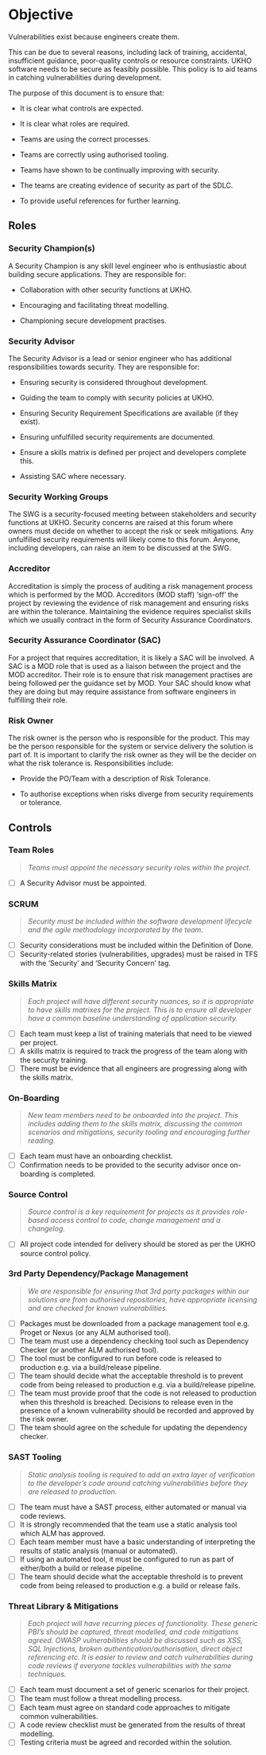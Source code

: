 # Objective

Vulnerabilities exist because engineers create them.

This can be due to several reasons, including lack of training, accidental, insufficient guidance, poor-quality controls or resource constraints. UKHO software needs to be secure as feasibly possible. This policy is to aid teams in catching vulnerabilities during development.

The purpose of this document is to ensure that:

- It is clear what controls are expected.

- It is clear what roles are required.

- Teams are using the correct processes.

- Teams are correctly using authorised tooling.

- Teams have shown to be continually improving with security.

- The teams are creating evidence of security as part of the SDLC.

- To provide useful references for further learning.

## Roles

### Security Champion(s)

A Security Champion is any skill level engineer who is enthusiastic about building secure applications. They are responsible for:

- Collaboration with other security functions at UKHO.

- Encouraging and facilitating threat modelling.

- Championing secure development practises.


### Security Advisor

The Security Advisor is a lead or senior engineer who has additional responsibilities towards security. They are responsible for:

- Ensuring security is considered throughout development.

- Guiding the team to comply with security policies at UKHO.

- Ensuring Security Requirement Specifications are available (if they exist).

- Ensuring unfulfilled security requirements are documented.

- Ensure a skills matrix is defined per project and developers complete this.

- Assisting SAC where necessary.


### Security Working Groups

The SWG is a security-focused meeting between stakeholders and security functions at UKHO. Security concerns are raised at this forum where owners must decide on whether to accept the risk or seek mitigations. Any unfulfilled security requirements will likely come to this forum. Anyone, including developers, can raise an item to be discussed at the SWG.

### Accreditor

Accreditation is simply the process of auditing a risk management process which is performed by the MOD. Accreditors (MOD staff) ‘sign-off’ the project by reviewing the evidence of risk management and ensuring risks are within the tolerance. Maintaining the evidence requires specialist skills which we usually contract in the form of Security Assurance Coordinators.

### Security Assurance Coordinator (SAC)

For a project that requires accreditation, it is likely a SAC will be involved. A SAC is a MOD role that is used as a liaison between the project and the MOD accreditor. Their role is to ensure that risk management practises are being followed per the guidance set by MOD. Your SAC should know what they are doing but may require assistance from software engineers in fulfilling their role.

### Risk Owner

The risk owner is the person who is responsible for the product. This may be the person responsible for the system or service delivery the solution is part of. It is important to clarify the risk owner as they will be the decider on what the risk tolerance is. Responsibilities include:

- Provide the PO/Team with a description of Risk Tolerance.

- To authorise exceptions when risks diverge from security requirements or tolerance.

## Controls

### Team Roles

>_Teams must appoint the necessary security roles within the project._

- [ ] A Security Advisor must be appointed.

### SCRUM

>_Security must be included within the software development lifecycle and the agile methodology incorporated by the team._

- [ ] Security considerations must be included within the Definition of Done.
- [ ] Security-related stories (vulnerabilities, upgrades) must be raised in TFS with the ‘Security’ and ‘Security Concern’ tag.

### Skills Matrix

>_Each project will have different security nuances, so it is appropriate to have skills matrixes for the project. This is to ensure all developer have a common baseline understanding of application security._

- [ ] Each team must keep a list of training materials that need to be viewed per project.
- [ ] A skills matrix is required to track the progress of the team along with the security training.
- [ ] There must be evidence that all engineers are progressing along with the skills matrix.

### On-Boarding

>_New team members need to be onboarded into the project. This includes adding them to the skills matrix, discussing the common scenarios and mitigations, security tooling and encouraging further reading._

- [ ] Each team must have an onboarding checklist.
- [ ] Confirmation needs to be provided to the security advisor once on-boarding is completed.

### Source Control

>_Source control is a key requirement for projects as it provides role-based access control to code, change management and a changelog._

- [ ] All project code intended for delivery should be stored as per the UKHO source control policy.

### 3rd Party Dependency/Package Management

>_We are responsible for ensuring that 3rd party packages within our solutions are from authorised repositories, have appropriate licensing and are checked for known vulnerabilities._

- [ ] Packages must be downloaded from a package management tool e.g. Proget or Nexus (or any ALM authorised tool).
- [ ] The team must use a dependency checking tool such as Dependency Checker (or another ALM authorised tool).
- [ ] The tool must be configured to run before code is released to production e.g. via a build/release pipeline.
- [ ] The team should decide what the acceptable threshold is to prevent code from being released to production e.g. via a build/release pipeline.
- [ ] The team must provide proof that the code is not released to production when this threshold is breached. Decisions to release even in the presence of a known vulnerability should be recorded and approved by the risk owner.
- [ ] The team should agree on the schedule for updating the dependency checker.

### SAST Tooling

>_Static analysis tooling is required to add an extra layer of verification to the developer’s code around catching vulnerabilities before they are released to production._

- [ ] The team must have a SAST process, either automated or manual via code reviews.
- [ ] It is strongly recommended that the team use a static analysis tool which ALM has approved.
- [ ] Each team member must have a basic understanding of interpreting the results of static analysis (manual or automated).
- [ ] If using an automated tool, it must be configured to run as part of either/both a build or release pipeline.  
- [ ] The team should decide what the acceptable threshold is to prevent code from being released to production e.g. a build or release fails.  

### Threat Library & Mitigations

>_Each project will have recurring pieces of functionality. These generic PBI’s should be captured, threat modelled, and code mitigations agreed. OWASP vulnerabilities should be discussed such as XSS, SQL Injections, broken authentication/authorisation, direct object referencing etc. It is easier to review and catch vulnerabilities during code reviews if everyone tackles vulnerabilities with the same techniques._

- [ ] Each team must document a set of generic scenarios for their project.
- [ ] The team must follow a threat modelling process.
- [ ] Each team must agree on standard code approaches to mitigate common vulnerabilities.
- [ ] A code review checklist must be generated from the results of threat modelling.
- [ ] Testing criteria must be agreed and recorded within the solution.
